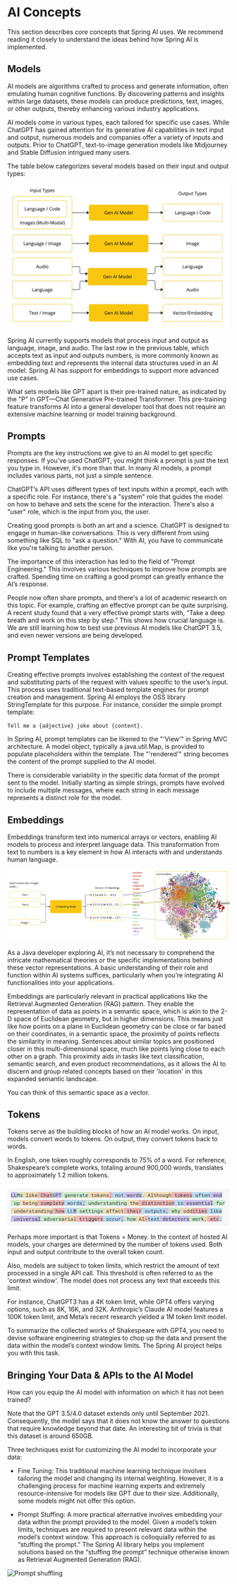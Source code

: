 # AI Concepts
This section describes core concepts that Spring AI uses. We recommend reading it closely to understand the ideas behind how Spring AI is implemented.

## Models
AI models are algorithms crafted to process and generate information, often emulating human cognitive functions. By discovering patterns and insights within large datasets, these models can produce predictions, text, images, or other outputs, thereby enhancing various industry applications.

AI models come in various types, each tailored for specific use cases. While ChatGPT has gained attention for its generative AI capabilities in text input and output, numerous models and companies offer a variety of inputs and outputs. Prior to ChatGPT, text-to-image generation models like Midjourney and Stable Diffusion intrigued many users.

The table below categorizes several models based on their input and output types:

![AI Concepts models](images/spring-ai-concepts-model-types.jpg)


Spring AI currently supports models that process input and output as language, image, and audio. The last row in the previous table, which accepts text as input and outputs numbers, is more commonly known as embedding text and represents the internal data structures used in an AI model. Spring AI has support for embeddings to support more advanced use cases.

What sets models like GPT apart is their pre-trained nature, as indicated by the "P" in GPT—Chat Generative Pre-trained Transformer. This pre-training feature transforms AI into a general developer tool that does not require an extensive machine learning or model training background.

## Prompts

Prompts are the key instructions we give to an AI model to get specific responses. If you've used ChatGPT, you might think a prompt is just the text you type in. However, it's more than that. In many AI models, a prompt includes various parts, not just a simple sentence.

ChatGPT’s API uses different types of text inputs within a prompt, each with a specific role. For instance, there's a "system" role that guides the model on how to behave and sets the scene for the interaction. There's also a "user" role, which is the input from you, the user.

Creating good prompts is both an art and a science. ChatGPT is designed to engage in human-like conversations. This is very different from using something like SQL to "ask a question." With AI, you have to communicate like you're talking to another person.

The importance of this interaction has led to the field of "Prompt Engineering." This involves various techniques to improve how prompts are crafted. Spending time on crafting a good prompt can greatly enhance the AI’s response.

People now often share prompts, and there's a lot of academic research on this topic. For example, crafting an effective prompt can be quite surprising. A recent study found that a very effective prompt starts with, “Take a deep breath and work on this step by step.” This shows how crucial language is. We are still learning how to best use previous AI models like ChatGPT 3.5, and even newer versions are being developed.

## Prompt Templates
Creating effective prompts involves establishing the context of the request and substituting parts of the request with values specific to the user’s input.
This process uses traditional text-based template engines for prompt creation and management. Spring AI employs the OSS library StringTemplate for this purpose.
For instance, consider the simple prompt template:
```
Tell me a {adjective} joke about {content}.

```

In Spring AI, prompt templates can be likened to the "'View'" in Spring MVC architecture. A model object, typically a java.util.Map, is provided to populate placeholders within the template. The "'rendered'" string becomes the content of the prompt supplied to the AI model.

There is considerable variability in the specific data format of the prompt sent to the model. Initially starting as simple strings, prompts have evolved to include multiple messages, where each string in each message represents a distinct role for the model.

## Embeddings

Embeddings transform text into numerical arrays or vectors, enabling AI models to process and interpret language data. This transformation from text to numbers is a key element in how AI interacts with and understands human language.

![Spring AI Embedding](images/spring-ai-embeddings.jpg)


As a Java developer exploring AI, it’s not necessary to comprehend the intricate mathematical theories or the specific implementations behind these vector representations. A basic understanding of their role and function within AI systems suffices, particularly when you’re integrating AI functionalities into your applications.

Embeddings are particularly relevant in practical applications like the Retrieval Augmented Generation (RAG) pattern. They enable the representation of data as points in a semantic space, which is akin to the 2-D space of Euclidean geometry, but in higher dimensions. This means just like how points on a plane in Euclidean geometry can be close or far based on their coordinates, in a semantic space, the proximity of points reflects the similarity in meaning. Sentences about similar topics are positioned closer in this multi-dimensional space, much like points lying close to each other on a graph. This proximity aids in tasks like text classification, semantic search, and even product recommendations, as it allows the AI to discern and group related concepts based on their 'location' in this expanded semantic landscape.

You can think of this semantic space as a vector.

## Tokens

Tokens serve as the building blocks of how an AI model works. On input, models convert words to tokens. On output, they convert tokens back to words.

In English, one token roughly corresponds to 75% of a word. For reference, Shakespeare’s complete works, totaling around 900,000 words, translates to approximately 1.2 million tokens.

![Chat Tokens](images/spring-ai-concepts-tokens.png)

Perhaps more important is that Tokens = Money. In the context of hosted AI models, your charges are determined by the number of tokens used. Both input and output contribute to the overall token count.

Also, models are subject to token limits, which restrict the amount of text processed in a single API call. This threshold is often referred to as the 'context window'. The model does not process any text that exceeds this limit.

For instance, ChatGPT3 has a 4K token limit, while GPT4 offers varying options, such as 8K, 16K, and 32K. Anthropic’s Claude AI model features a 100K token limit, and Meta’s recent research yielded a 1M token limit model.

To summarize the collected works of Shakespeare with GPT4, you need to devise software engineering strategies to chop up the data and present the data within the model’s context window limits. The Spring AI project helps you with this task.

## Bringing Your Data & APIs to the AI Model


How can you equip the AI model with information on which it has not been trained?

Note that the GPT 3.5/4.0 dataset extends only until September 2021. Consequently, the model says that it does not know the answer to questions that require knowledge beyond that date. An interesting bit of trivia is that this dataset is around 650GB.

Three techniques exist for customizing the AI model to incorporate your data:

- Fine Tuning: This traditional machine learning technique involves tailoring the model and changing its internal weighting. However, it is a challenging process for machine learning experts and extremely resource-intensive for models like GPT due to their size. Additionally, some models might not offer this option.

- Prompt Stuffing: A more practical alternative involves embedding your data within the prompt provided to the model. Given a model’s token limits, techniques are required to present relevant data within the model’s context window. This approach is colloquially referred to as “stuffing the prompt.” The Spring AI library helps you implement solutions based on the “stuffing the prompt” technique otherwise known as Retrieval Augmented Generation (RAG).

![Prompt shuffling](images/spring-ai-prompt-stuffing.png)


